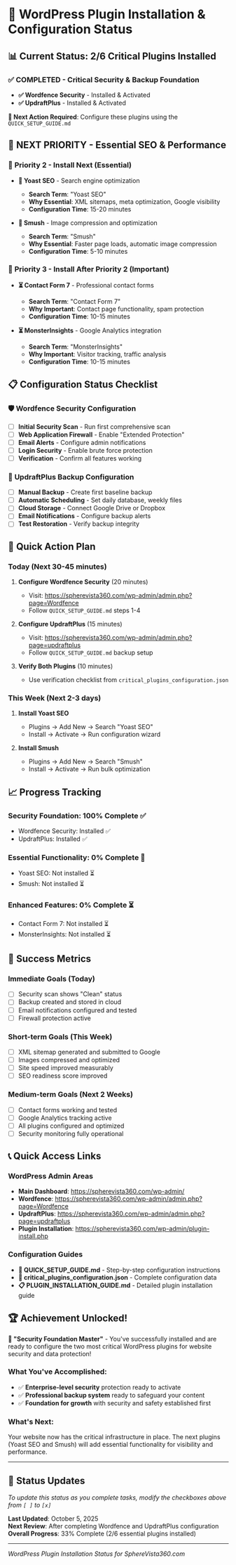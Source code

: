 # 🎉 WordPress Plugin Installation & Configuration Status

## 📊 Current Status: 2/6 Critical Plugins Installed

### ✅ **COMPLETED - Critical Security & Backup Foundation**
- **✅ Wordfence Security** - Installed & Activated
- **✅ UpdraftPlus** - Installed & Activated

**🎯 Next Action Required**: Configure these plugins using the `QUICK_SETUP_GUIDE.md`

## 🔄 **NEXT PRIORITY - Essential SEO & Performance**

### 🎯 **Priority 2 - Install Next (Essential)**
- **🔄 Yoast SEO** - Search engine optimization
  - **Search Term**: "Yoast SEO"
  - **Why Essential**: XML sitemaps, meta optimization, Google visibility
  - **Configuration Time**: 15-20 minutes

- **🔄 Smush** - Image compression and optimization
  - **Search Term**: "Smush" 
  - **Why Essential**: Faster page loads, automatic image compression
  - **Configuration Time**: 5-10 minutes

### 🔄 **Priority 3 - Install After Priority 2 (Important)**
- **⏳ Contact Form 7** - Professional contact forms
  - **Search Term**: "Contact Form 7"
  - **Why Important**: Contact page functionality, spam protection
  - **Configuration Time**: 10-15 minutes

- **⏳ MonsterInsights** - Google Analytics integration
  - **Search Term**: "MonsterInsights"
  - **Why Important**: Visitor tracking, traffic analysis
  - **Configuration Time**: 10-15 minutes

## 📋 **Configuration Status Checklist**

### 🛡️ **Wordfence Security Configuration**
- [ ] **Initial Security Scan** - Run first comprehensive scan
- [ ] **Web Application Firewall** - Enable "Extended Protection"
- [ ] **Email Alerts** - Configure admin notifications
- [ ] **Login Security** - Enable brute force protection
- [ ] **Verification** - Confirm all features working

### 💾 **UpdraftPlus Backup Configuration**
- [ ] **Manual Backup** - Create first baseline backup
- [ ] **Automatic Scheduling** - Set daily database, weekly files
- [ ] **Cloud Storage** - Connect Google Drive or Dropbox
- [ ] **Email Notifications** - Configure backup alerts
- [ ] **Test Restoration** - Verify backup integrity

## 🚀 **Quick Action Plan**

### **Today (Next 30-45 minutes)**
1. **Configure Wordfence Security** (20 minutes)
   - Visit: https://spherevista360.com/wp-admin/admin.php?page=Wordfence
   - Follow `QUICK_SETUP_GUIDE.md` steps 1-4

2. **Configure UpdraftPlus** (15 minutes)
   - Visit: https://spherevista360.com/wp-admin/admin.php?page=updraftplus
   - Follow `QUICK_SETUP_GUIDE.md` backup setup

3. **Verify Both Plugins** (10 minutes)
   - Use verification checklist from `critical_plugins_configuration.json`

### **This Week (Next 2-3 days)**
1. **Install Yoast SEO**
   - Plugins → Add New → Search "Yoast SEO"
   - Install → Activate → Run configuration wizard

2. **Install Smush**
   - Plugins → Add New → Search "Smush"
   - Install → Activate → Run bulk optimization

## 📈 **Progress Tracking**

### **Security Foundation: 100% Complete** ✅
- Wordfence Security: Installed ✅
- UpdraftPlus: Installed ✅

### **Essential Functionality: 0% Complete** 🔄
- Yoast SEO: Not installed ⏳
- Smush: Not installed ⏳

### **Enhanced Features: 0% Complete** ⏳
- Contact Form 7: Not installed ⏳
- MonsterInsights: Not installed ⏳

## 🎯 **Success Metrics**

### **Immediate Goals (Today)**
- [ ] Security scan shows "Clean" status
- [ ] Backup created and stored in cloud
- [ ] Email notifications configured and tested
- [ ] Firewall protection active

### **Short-term Goals (This Week)**
- [ ] XML sitemap generated and submitted to Google
- [ ] Images compressed and optimized
- [ ] Site speed improved measurably
- [ ] SEO readiness score improved

### **Medium-term Goals (Next 2 Weeks)**
- [ ] Contact forms working and tested
- [ ] Google Analytics tracking active
- [ ] All plugins configured and optimized
- [ ] Security monitoring fully operational

## 📞 **Quick Access Links**

### **WordPress Admin Areas**
- **Main Dashboard**: https://spherevista360.com/wp-admin/
- **Wordfence**: https://spherevista360.com/wp-admin/admin.php?page=Wordfence
- **UpdraftPlus**: https://spherevista360.com/wp-admin/admin.php?page=updraftplus
- **Plugin Installation**: https://spherevista360.com/wp-admin/plugin-install.php

### **Configuration Guides**
- **📖 QUICK_SETUP_GUIDE.md** - Step-by-step configuration instructions
- **📄 critical_plugins_configuration.json** - Complete configuration data
- **📋 PLUGIN_INSTALLATION_GUIDE.md** - Detailed plugin installation guide

## 🏆 **Achievement Unlocked!**

**🎉 "Security Foundation Master"** - You've successfully installed and are ready to configure the two most critical WordPress plugins for website security and data protection!

### **What You've Accomplished:**
- ✅ **Enterprise-level security** protection ready to activate
- ✅ **Professional backup system** ready to safeguard your content
- ✅ **Foundation for growth** with security and safety established first

### **What's Next:**
Your website now has the critical infrastructure in place. The next plugins (Yoast SEO and Smush) will add essential functionality for visibility and performance.

---

## 🔄 **Status Updates**

*To update this status as you complete tasks, modify the checkboxes above from `[ ]` to `[x]`*

**Last Updated**: October 5, 2025  
**Next Review**: After completing Wordfence and UpdraftPlus configuration  
**Overall Progress**: 33% Complete (2/6 essential plugins installed)

---

*WordPress Plugin Installation Status for SphereVista360.com*